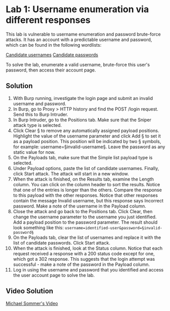 # Lab 1: Username enumeration via different responses
This lab is vulnerable to username enumeration and password brute-force attacks. It has an account with a predictable username and password, which can be found in the following wordlists:

[Candidate usernames](https://portswigger.net/web-security/authentication/auth-lab-usernames)
[Candidate passwords](https://portswigger.net/web-security/authentication/auth-lab-passwords)

To solve the lab, enumerate a valid username, brute-force this user's password, then access their account page.

## Solution
1. With Burp running, investigate the login page and submit an invalid username and password.
2. In Burp, go to Proxy > HTTP history and find the POST /login request. Send this to Burp Intruder.
3. In Burp Intruder, go to the Positions tab. Make sure that the Sniper attack type is selected.
4. Click Clear § to remove any automatically assigned payload positions. Highlight the value of the username parameter and click Add § to set it as a payload position. This position will be indicated by two § symbols, for example: username=§invalid-username§. Leave the password as any static value for now.
5. On the Payloads tab, make sure that the Simple list payload type is selected.
6. Under Payload options, paste the list of candidate usernames. Finally, click Start attack. The attack will start in a new window.
7. When the attack is finished, on the Results tab, examine the Length column. You can click on the column header to sort the results. Notice that one of the entries is longer than the others. Compare the response to this payload with the other responses. Notice that other responses contain the message Invalid username, but this response says Incorrect password. Make a note of the username in the Payload column.
8. Close the attack and go back to the Positions tab. Click Clear, then change the username parameter to the username you just identified. Add a payload position to the password parameter. The result should look something like this: `username=identified-user&password=§invalid-password§`
9. On the Payloads tab, clear the list of usernames and replace it with the list of candidate passwords. Click Start attack.
10. When the attack is finished, look at the Status column. Notice that each request received a response with a 200 status code except for one, which got a 302 response. This suggests that the login attempt was successful - make a note of the password in the Payload column.
11. Log in using the username and password that you identified and access the user account page to solve the lab.

## Video Solution
[Michael Sommer's Video](https://www.youtube.com/watch?v=-bzZ9Ky8GmU&ab_channel=MichaelSommer)
